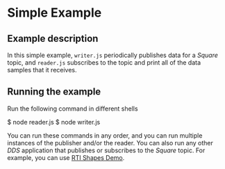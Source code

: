 # Simple Example

## Example description
In this simple example, `writer.js` periodically publishes data for a *Square*
topic, and `reader.js` subscribes to the topic and print all of the data samples
that it receives.

## Running the example
Run the following command in different shells

  $ node reader.js
  $ node writer.js

You can run these commands in any order, and you can run multiple instances of
the publisher and/or the reader.
You can also run any other *DDS* application that publishes or subscribes to the
*Square* topic. For example, you can use
[RTI Shapes Demo](https://www.rti.com/free-trial/shapes-demo).